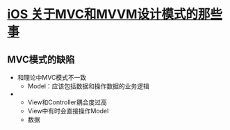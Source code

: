 # [iOS 关于MVC和MVVM设计模式的那些事](http://www.jianshu.com/p/caaa173071f3)

## MVC模式的缺陷

* 和理论中MVC模式不一致
  * Model：应该包括数据和操作数据的业务逻辑
* * View和Controller耦合度过高
  * View中有时会直接操作Model
  * 数据



